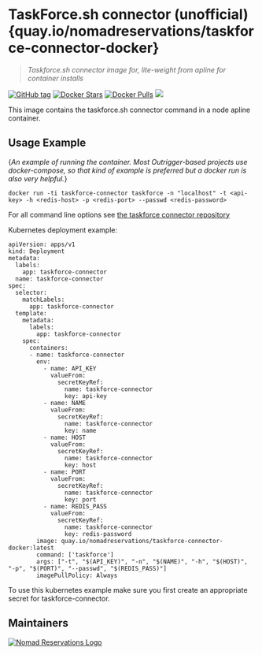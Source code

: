 # TaskForce.sh connector (unofficial) {quay.io/nomadreservations/taskforce-connector-docker}

> _Taskforce.sh connector image for, lite-weight from apline for container installs_


[![GitHub tag](https://img.shields.io/github/tag/nomadreservations/taskforce-connector-docker.svg)](https://github.com/nomadreservations/taskforce-connector-docker) [![Docker Stars](https://img.shields.io/docker/stars/nomadreservations/taskforce-connector-docker.svg)](https://hub.docker.com/r/nomadreservations/taskforce-connector-docker) [![Docker Pulls](https://img.shields.io/docker/pulls/nomadreservations/taskforce-connector-docker.svg)](https://hub.docker.com/r/nomadreservations/taskforce-connector-docker) [![](https://images.microbadger.com/badges/image/nomadreservations/taskforce-connector-docker:latest.svg)](https://microbadger.com/images/nomadreservations/taskforce-connector-docker:latest "Get your own image badge on microbadger.com")

This image contains the taskforce.sh connector command in a node apline container.

## Usage Example

{_An example of running the container. Most Outrigger-based projects use docker-compose, so that kind of example is preferred but a docker run is also very helpful._}

```
docker run -ti taskforce-connector taskforce -n "localhost" -t <api-key> -h <redis-host> -p <redis-port> --passwd <redis-password>
```

For all command line options see [the taskforce connector repository](https://github.com/taskforcesh/taskforce-connector)

Kubernetes deployment example:
```
apiVersion: apps/v1
kind: Deployment
metadata:
  labels:
    app: taskforce-connector
  name: taskforce-connector
spec:
  selector:
    matchLabels:
      app: taskforce-connector
  template:
    metadata:
      labels:
        app: taskforce-connector
    spec:
      containers:
      - name: taskforce-connector
        env:
          - name: API_KEY
            valueFrom:
              secretKeyRef:
                name: taskforce-connector
                key: api-key
          - name: NAME
            valueFrom:
              secretKeyRef:
                name: taskforce-connector
                key: name
          - name: HOST
            valueFrom:
              secretKeyRef:
                name: taskforce-connector
                key: host
          - name: PORT
            valueFrom:
              secretKeyRef:
                name: taskforce-connector
                key: port
          - name: REDIS_PASS
            valueFrom:
              secretKeyRef:
                name: taskforce-connector
                key: redis-password
        image: quay.io/nomadreservations/taskforce-connector-docker:latest
        command: ['taskforce']
        args: ["-t", "$(API_KEY)", "-n", "$(NAME)", "-h", "$(HOST)", "-p", "$(PORT)", "--passwd", "$(REDIS_PASS)"]
        imagePullPolicy: Always
```

To use this kubernetes example make sure you first create an appropriate secret for taskforce-connector.

## Maintainers

[![Nomad Reservations Logo](https://nomadreservations.co/wp-content/uploads/2019/03/logo_nomad-dark-full.png)](https://nomadreservations.co)